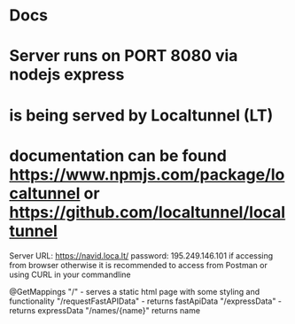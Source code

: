 # Docs

# Server runs on PORT 8080 via nodejs express
# is being served by Localtunnel (LT) 
# documentation can be found https://www.npmjs.com/package/localtunnel or https://github.com/localtunnel/localtunnel
Server URL: https://navid.loca.lt/
password: 195.249.146.101 if accessing from browser
otherwise it is recommended to access from Postman or using CURL in your commandline

@GetMappings
"/" - serves a static html page with some styling and functionality
"/requestFastAPIData" - returns fastApiData
"/expressData" - returns expressData
"/names/{name}" returns name

